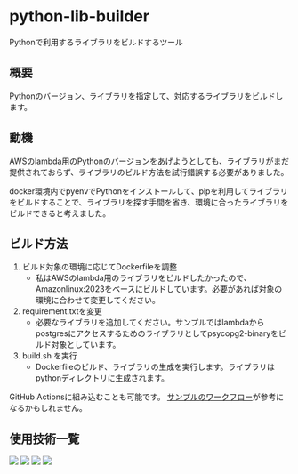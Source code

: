 # python-lib-builder

Pythonで利用するライブラリをビルドするツール

## 概要

Pythonのバージョン、ライブラリを指定して、対応するライブラリをビルドします。

## 動機

AWSのlambda用のPythonのバージョンをあげようとしても、ライブラリがまだ提供されておらず、ライブラリのビルド方法を試行錯誤する必要がありました。

docker環境内でpyenvでPythonをインストールして、pipを利用してライブラリをビルドすることで、ライブラリを探す手間を省き、環境に合ったライブラリをビルドできると考えました。

## ビルド方法

1. ビルド対象の環境に応じてDockerfileを調整
   - 私はAWSのlambda用のライブラリをビルドしたかったので、Amazonlinux:2023をベースにビルドしています。必要があれば対象の環境に合わせて変更してください。
2. requirement.txtを変更
   - 必要なライブラリを追加してください。サンプルではlambdaからpostgresにアクセスするためのライブラリとしてpsycopg2-binaryをビルド対象としています。
3. build.sh を実行
   - Dockerfileのビルド、ライブラリの生成を実行します。ライブラリはpythonディレクトリに生成されます。

GitHub Actionsに組み込むことも可能です。
[サンプルのワークフロー](.github/workflows/sample.yml)が参考になるかもしれません。

## 使用技術一覧

<!-- シールド一覧 -->
<p style="display: inline">
  <img src="https://img.shields.io/badge/-Python-F2C63C.svg?logo=python&style=for-the-badge">
  <img src="https://img.shields.io/badge/-Docker-1488C6.svg?logo=docker&style=for-the-badge">
  <img src="https://img.shields.io/badge/-githubactions-FFFFFF.svg?logo=github-actions&style=for-the-badge">
  <img src="https://img.shields.io/badge/-Amazon%20aws-232F3E.svg?logo=amazon-aws&style=for-the-badge">
</p>
